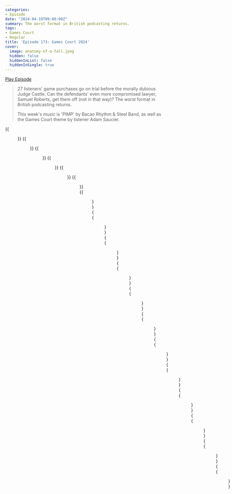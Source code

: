 ```yaml
---
categories:
- Episode
date: "2024-04-19T09:00:00Z"
summary: The worst format in British podcasting returns.
tags:
- Games Court
- Regular
title: 'Episode 173: Games Court 2024'
cover: 
  image: anatomy-of-a-fall.jpeg
  hidden: false
  hiddenInList: false
  hiddenInSingle: true
---
```


[Play Episode](https://www.patreon.com/posts/episode-173-2024-102518740)
> 27 listeners' game purchases go on trial before the morally dubious Judge Castle. Can the defendants' even more compromised lawyer, Samuel Roberts, get them off (not in that way)? The worst format in British podcasting returns.
>
> This week's music is 'PIMP' by Bacao Rhythm & Steel Band, as well as the Games Court theme by listener Adam Saucier.

{{<figure 
    src="anatomy-of-a-fall.jpeg" 
    caption="Image Credit: RyanPlugs" 
    alt="Anatomy of a Fall">}}
{{<figure 
    src="anatomy-of-a-fall-1.jpeg" 
    alt="Anatomy of a Fall" >}}
{{<figure 
    src="anatomy-of-a-fall-2.jpeg" 
    alt="Anatomy of a Fall" >}}
{{<figure 
    src="gladiator.jpeg" 
    caption="Image Credit: camp_bell" 
    alt="Gladiator">}}
{{<figure 
    src="staggering-amount.jpeg" 
    alt="Staggering Amount" >}}
{{<figure 
    src="back-on-the-menu.jpeg" 
    caption="Image Credit: NaesLyn" 
    alt="Back on the Menu">}}
{{<figure 
    src="transcription.jpeg" 
    alt="Transcription" >}}
{{<figure 
    src="samuel-photoshop.jpeg" 
    alt="Samuel Photoshop" >}}
{{<figure 
    src="samuel-photoshop-1.jpeg" 
    alt="Samuel Photoshop" >}}
{{<figure 
    src="samuel-photoshop-2.jpeg" 
    alt="Samuel Photoshop" >}}
{{<figure 
    src="samuel-photoshop-3.jpeg" 
    alt="Samuel Photoshop" >}}
{{<figure 
    src="samuel-photoshop-4.jpeg" 
    alt="Samuel Photoshop" >}}
{{<figure 
    src="samuel-photoshop-5.jpeg" 
    alt="Samuel Photoshop" >}}
{{<figure 
    src="games-court-mood.jpeg" 
    alt="Games Court Mood" >}}
{{<figure 
    src="games-court-mood-1.jpeg" 
    alt="Games Court Mood" >}}
{{<figure 
    src="castle-island-lore-1.jpeg" 
    alt="Castle Island Lore" >}}
{{<figure 
    src="castle-island-lore-2.jpeg" 
    alt="Castle Island Lore" >}}
{{<figure 
    src="playstation-truck.jpeg" 
    alt="PlayStation truck" >}}